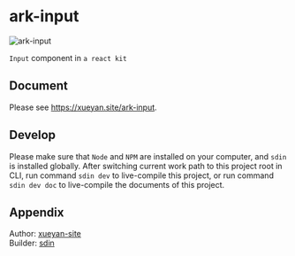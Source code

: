 # ark-input

![ark-input](https://xueyan.site/ark-input/ast/project.png)

`Input` component in `a react kit`

## Document

Please see <https://xueyan.site/ark-input>.

## Develop

Please make sure that `Node` and `NPM` are installed on your computer, and `sdin` is installed globally. After switching current work path to this project root in CLI, run command `sdin dev` to live-compile this project, or run command `sdin dev doc` to live-compile the documents of this project.

## Appendix

Author: [xueyan-site](mailto://xueyan@xueyan.site)  
Builder: [sdin](https://github.com/xueyan-site/sdin)  
